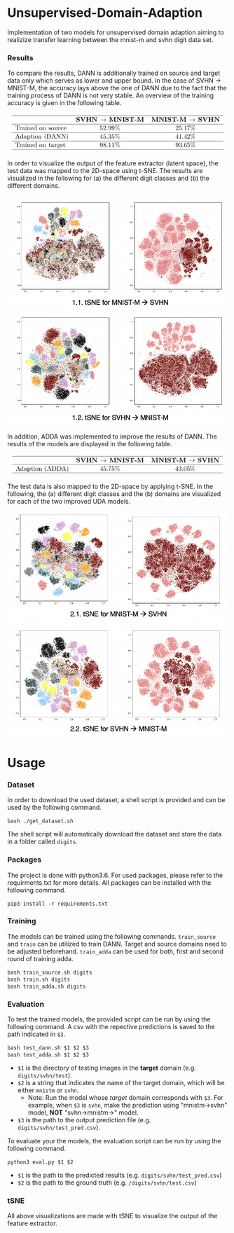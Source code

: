 # Unsupervised-Domain-Adaption
Implementation of two models for unsupervised domain adaption aiming to realizize  transfer learning between the mnist-m and svhn digit data set.

### Results
To compare the results, DANN is additionally trained on source and target data only which serves as lower and upper bound. In the case of SVHN → MNIST-M, the accuracy lays above the one of DANN due to the fact that the training process of DANN is not very stable. An overview of the training accuracy is given in the following table.

<p align="center">
<img src="/Results/acc_dann.png" width="500" alt="DANN accuracy"/>
</p>

In order to visualize the output of the feature extractor (latent space), the test data was mapped to the 2D-space using t-SNE. The results are visualized in the following for (a) the different digit classes and (b) the different domains.

<p align="center">
<img src="/Results/DANN.png" width="500" alt="tSNE DANN"/>
</p>

In addition, ADDA was implemented to improve the results of DANN. The results of the models are displayed in the following table.

<p align="center">
<img src="/Results/acc_adda.png" width="500" alt="ADDA accuracy"/>
</p>

The test data is also mapped to the 2D-space by applying t-SNE. In the following, the (a) different digit classes and the (b) domains are visualized for each of the two improved UDA models.

<p align="center">
<img src="/Results/ADDA.png" width="500" alt="tSNE ADDA"/>
</p>

# Usage

### Dataset
In order to download the used dataset, a shell script is provided and can be used by the following command.

    bash ./get_dataset.sh
    
The shell script will automatically download the dataset and store the data in a folder called `digits`. 

### Packages
The project is done with python3.6. For used packages, please refer to the requirments.txt for more details. All packages can be installed with the following command.

    pip3 install -r requirements.txt
    
### Training
The models can be trained using the following commands. `train_source` and `train` can be utilized to train DANN. Target and source domains need to be adjusted beforehand. `train_adda` can be used for both, first and second round of training adda.

    bash train_source.sh digits
    bash train.sh digits
    bash train_adda.sh digits

### Evaluation
To test the trained models, the provided script can be run by using the following command. A csv with the repective predictions is saved to the path indicated in `$3`.

    bash test_dann.sh $1 $2 $3
    bash test_adda.sh $1 $2 $3

-   `$1` is the directory of testing images in the **target** domain (e.g. `digits/svhn/test`).
-   `$2` is a string that indicates the name of the target domain, which will be either `mnistm` or `svhn`. 
	- Note: Run the model whose *target* domain corresponds with `$3`. For example, when `$3` is `svhn`, make the prediction using "mnistm→svhn" model, **NOT** "svhn→mnistm→" model.
-   `$3` is the path to the output prediction file (e.g. `digits/svhn/test_pred.csv`).

To evaluate your the models, the evaluation script can be run by using the following command.

    python3 eval.py $1 $2

 - `$1` is the path to the predicted results (e.g. `digits/svhn/test_pred.csv`)
 - `$2` is the path to the ground truth (e.g. `/digits/svhn/test.csv`)

### tSNE
All above visualizations are made with tSNE to visualize the output of the feature extractor.

